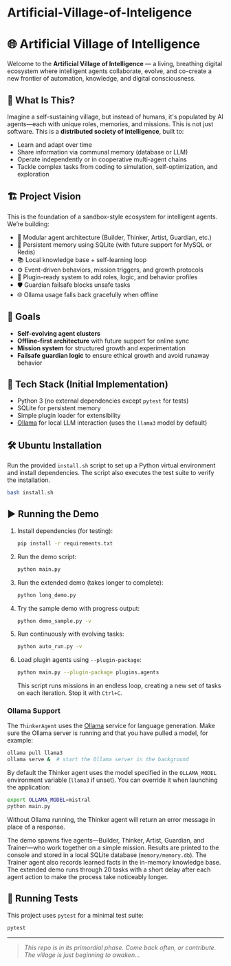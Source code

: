 # Artificial-Village-of-Inteligence
# 🌐 Artificial Village of Intelligence

Welcome to the **Artificial Village of Intelligence** — a living, breathing digital ecosystem where intelligent agents collaborate, evolve, and co-create a new frontier of automation, knowledge, and digital consciousness.

## 🧠 What Is This?

Imagine a self-sustaining village, but instead of humans, it's populated by AI agents—each with unique roles, memories, and missions. This is not just software. This is a **distributed society of intelligence**, built to:

- Learn and adapt over time
- Share information via communal memory (database or LLM)
- Operate independently or in cooperative multi-agent chains
- Tackle complex tasks from coding to simulation, self-optimization, and exploration

## 🏗️ Project Vision

This is the foundation of a sandbox-style ecosystem for intelligent agents. We’re building:

- 🧱 Modular agent architecture (Builder, Thinker, Artist, Guardian, etc.)
- 🧬 Persistent memory using SQLite (with future support for MySQL or Redis)
- 📚 Local knowledge base + self-learning loop
- ⚙️ Event-driven behaviors, mission triggers, and growth protocols
- 🧩 Plugin-ready system to add roles, logic, and behavior profiles
- 🛡️ Guardian failsafe blocks unsafe tasks
- 🌐 Ollama usage falls back gracefully when offline

## 🚀 Goals

- **Self-evolving agent clusters**
- **Offline-first architecture** with future support for online sync
- **Mission system** for structured growth and experimentation
- **Failsafe guardian logic** to ensure ethical growth and avoid runaway behavior

## 🔧 Tech Stack (Initial Implementation)

- Python 3 (no external dependencies except `pytest` for tests)
- SQLite for persistent memory
- Simple plugin loader for extensibility
- [Ollama](https://ollama.com) for local LLM interaction (uses the `llama3` model by default)

## 🛠️ Ubuntu Installation

Run the provided `install.sh` script to set up a Python virtual environment and install dependencies. The script also executes the test suite to verify the installation.

```bash
bash install.sh
```

## ▶️ Running the Demo

1. Install dependencies (for testing):

   ```bash
   pip install -r requirements.txt
   ```

2. Run the demo script:

   ```bash
   python main.py
   ```

3. Run the extended demo (takes longer to complete):

   ```bash
   python long_demo.py
   ```

4. Try the sample demo with progress output:

   ```bash
   python demo_sample.py -v
   ```

5. Run continuously with evolving tasks:

   ```bash
   python auto_run.py -v
   ```

6. Load plugin agents using `--plugin-package`:

   ```bash
   python main.py --plugin-package plugins.agents
   ```

   This script runs missions in an endless loop, creating a new set of tasks on
   each iteration. Stop it with `Ctrl+C`.

### Ollama Support

The `ThinkerAgent` uses the [Ollama](https://ollama.com) service for language
generation. Make sure the Ollama server is running and that you have pulled a
model, for example:


```bash
ollama pull llama3
ollama serve &  # start the Ollama server in the background
```

By default the Thinker agent uses the model specified in the ``OLLAMA_MODEL``
environment variable (``llama3`` if unset). You can override it when launching
the application:

```bash
export OLLAMA_MODEL=mistral
python main.py
```

Without Ollama running, the Thinker agent will return an error message in place
of a response.

The demo spawns five agents—Builder, Thinker, Artist, Guardian, and Trainer—who work together on a simple mission. Results are printed to the console and stored in a local SQLite database (`memory/memory.db`). The Trainer agent also records learned facts in the in-memory knowledge base. The extended demo runs through 20 tasks with a short delay after each agent action to make the process take noticeably longer.

## 🧪 Running Tests

This project uses `pytest` for a minimal test suite:

```bash
pytest
```

---

> *This repo is in its primordial phase. Come back often, or contribute. The village is just beginning to awaken...*
